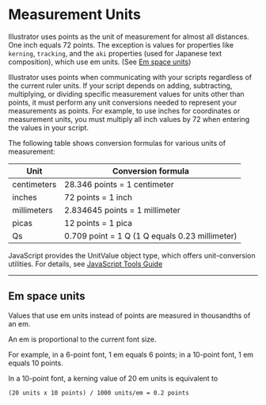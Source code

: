 # Measurement Units

Illustrator uses points as the unit of measurement for almost all distances. One inch equals 72 points. The exception is values for properties like `kerning`, `tracking`, and the `aki` properties (used for Japanese text composition), which use em units. (See [Em space units](#em-space-units))

Illustrator uses points when communicating with your scripts regardless of the current ruler units. If your script depends on adding, subtracting, multiplying, or dividing specific measurement values for units other than points, it must perform any unit conversions needed to represent your measurements as points. For example, to use inches for coordinates or measurement units, you must multiply all inch values by 72 when entering the values in your script.

The following table shows conversion formulas for various units of measurement:

| Unit        | Conversion formula                             |
|-------------|------------------------------------------------|
| centimeters | 28.346 points = 1 centimeter                   |
| inches      | 72 points = 1 inch                             |
| millimeters | 2.834645 points = 1 millimeter                 |
| picas       | 12 points = 1 pica                             |
| Qs          | 0.709 point = 1 Q (1 Q equals 0.23 millimeter) |

JavaScript provides the UnitValue object type, which offers unit-conversion utilities. For details, see [JavaScript Tools Guide](https://extendscript.docsforadobe.dev/)

---

## Em space units

Values that use em units instead of points are measured in thousandths of an em.

An em is proportional to the current font size.

For example, in a 6-point font, 1 em equals 6 points; in a 10-point font, 1 em equals 10 points.

In a 10-point font, a kerning value of 20 em units is equivalent to

```
(20 units x 10 points) / 1000 units/em = 0.2 points
```
